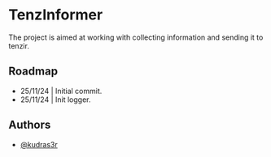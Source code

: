 
# TenzInformer

The project is aimed at working with collecting information and sending it to tenzir.


## Roadmap

- 25/11/24 | Initial commit.
- 25/11/24 | Init logger.



## Authors

- [@kudras3r](https://www.github.com/kudras3r)

